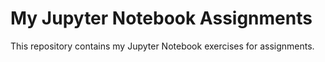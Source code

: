 # My Jupyter Notebook Assignments

This repository contains my Jupyter Notebook exercises for assignments.

